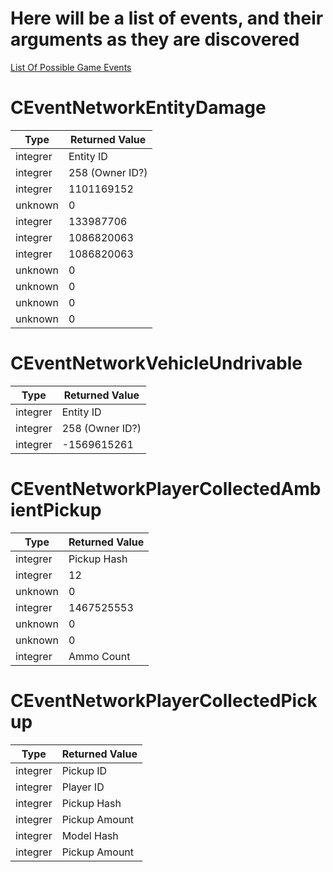 # Here will be a list of events, and their arguments as they are discovered

[List Of Possible Game Events](https://github.com/citizenfx/fivem/blob/5bad342ab5dcb8d2f5d10b8823913e8c71802619/code/components/gta-core-five/include/gta_vtables.h)


# CEventNetworkEntityDamage
|   Type   | Returned Value  |
|----------|-----------------|
| integrer | Entity ID       |
| integrer | 258 (Owner ID?) |
| integrer | 1101169152      |
| unknown  | 0               |
| integrer | 133987706       |
| integrer | 1086820063      |
| integrer | 1086820063      |
| unknown  | 0               |
| unknown  | 0               |
| unknown  | 0               |
| unknown  | 0               |

# CEventNetworkVehicleUndrivable
|   Type   | Returned Value  |
|----------|-----------------|
| integrer | Entity ID       |
| integrer | 258 (Owner ID?) |
| integrer | -1569615261     |

# CEventNetworkPlayerCollectedAmbientPickup
|   Type   | Returned Value  |
|----------|-----------------|
| integrer | Pickup Hash     |
| integrer | 12              |
| unknown  | 0               |
| integrer | 1467525553      |
| unknown  | 0               |
| unknown  | 0               |
| integrer | Ammo Count      |

# CEventNetworkPlayerCollectedPickup
|   Type   | Returned Value  |
|----------|-----------------|
| integrer | Pickup ID       |
| integrer | Player ID       |
| integrer | Pickup Hash     |
| integrer | Pickup Amount   |
| integrer | Model Hash      |
| integrer | Pickup Amount   |
